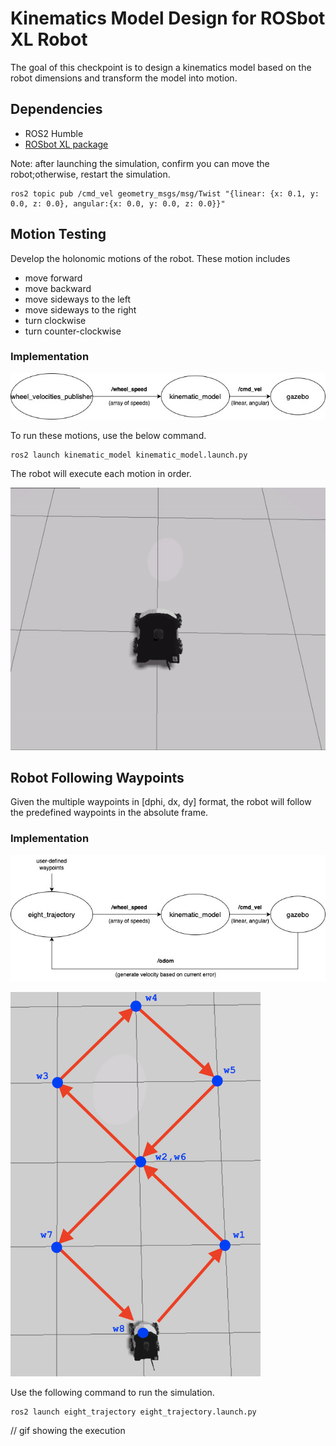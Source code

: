 # Kinematics Model Design for ROSbot XL Robot

The goal of this checkpoint is to design a kinematics model based on the robot dimensions and transform the model into motion.

## Dependencies
 - ROS2 Humble
 - [ROSbot XL package](https://github.com/husarion/rosbot_xl_ros)

Note: after launching the simulation, confirm you can move the robot;otherwise, restart the simulation.
```
ros2 topic pub /cmd_vel geometry_msgs/msg/Twist "{linear: {x: 0.1, y: 0.0, z: 0.0}, angular:{x: 0.0, y: 0.0, z: 0.0}}"
```

## Motion Testing
Develop the holonomic motions of the robot. These motion includes

  - move forward
  - move backward
  - move sideways to the left
  - move sideways to the right
  - turn clockwise
  - turn counter-clockwise

### Implementation
![node_design1](https://github.com/ptientho/ROSbot-XL-kinematics/blob/main/implementation1.jpg)

To run these motions, use the below command.
```
ros2 launch kinematic_model kinematic_model.launch.py
```
The robot will execute each motion in order.

![test_movement](https://github.com/ptientho/ROSbot-XL-kinematics/blob/main/test_movement.gif)

## Robot Following Waypoints
Given the multiple waypoints in [dphi, dx, dy] format, the robot will follow the predefined waypoints in the absolute frame.

### Implementation
![node_design2](https://github.com/ptientho/ROSbot-XL-kinematics/blob/main/implementation2.jpg)

<img src=https://github.com/ptientho/ROSbot-XL-kinematics/blob/main/eight_trajectory_waypoints.png width=400px/>

Use the following command to run the simulation.
```
ros2 launch eight_trajectory eight_trajectory.launch.py
```

// gif showing the execution


